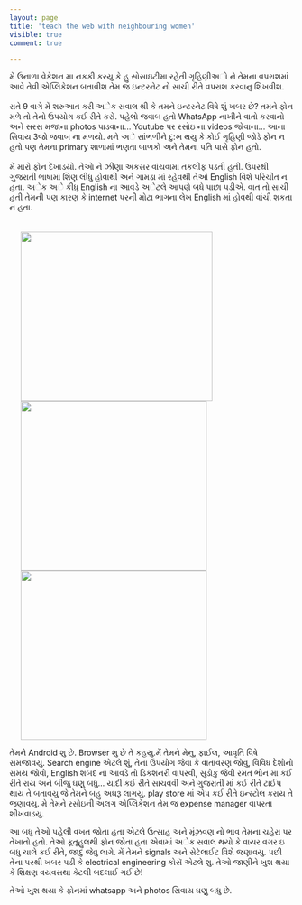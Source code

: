 ```yaml
---
layout: page
title: 'teach the web with neighbouring women'
visible: true
comment: true

---
```


મે ઉનાળા વેકેશન મા નકકી કરયુ કે હુ સોસાઇટીમા રહેતી ગૃહિણીઅો ને તેમના વપરાશમાં આવે તેવી એપ્લિકેશન બતાવીશ તેમ જ ઇન્ટરનેટ નો સાચી રીતે
 વપરાશ કરવાનુ શિખવીશ.
<br>
<br>
રાતે 9 વાગે મેં શરુઆત કરી અેક સવાલ થી કે તમને ઇન્ટરનેટ વિષે શું ખબર છે? તમને ફોન મળે તો તેનો ઉપયોગ કઈ રીતે કરો. પહેલો જવાબ હતો WhatsApp નાખીને વાતો કરવાનો અને સરસ મજાના photos પાડવાના... Youtube પર રસોઇ ના videos જોવાના... આના સિવાય 3જો જવાબ ના મળયો. મને અે સાંભળીને દુ:ખ થયુ કે કોઈ ગૃહિણી જોડે ફોન ન હતો પણ તેમના primary શાળામાં ભણતા બાળકો અને તેમના પતિ પાસે ફોન હતો.
<br>
<br>
મેં મારો ફોન દેખાડયો. તેઆે ને ઝીણા અકસર વાંચવામા તકલીફ પડતી હતી. ઉપરથી ગુજરાતી ભાષામાં શિણ લીધુ હોવાથી અને ગામડા માં રહેવથી તેઓ English વિશે પરિચીત ન હતા. અેક અે કીધુ English ના આવડે અેટલે આપણે બધે પાછા પડીએ. વાત તો સાચી હતી તેમની પણ કારણ કે internet પરની મોટા ભાગના લેખ English માં હોવથી વાંચી શકતા ન હતા.
<br>
<br><br>
<img src="{{site.github.repository_url}}/localisationofschool/wow-resources/gujarati/web-lit-event/images/indian-ladies-using-mobile.jpg"	height="300" width ="340" hspace="20"/>
<img src="{{site.github.repository_url}}/localisationofschool/wow-resources/gujarati/web-lit-event/images/selfie.jpg" height="300" width ="330" hspace="20"/>
<img src="{{site.github.repository_url}}/localisationofschool/wow-resources/gujarati/web-lit-event/images/society-group.jpg"	height="300" width ="330" hspace="20"/>

 તેમને Android શુ છે. Browser શુ છે તે કહયુ.મેં તેમને મેનુ, ફાઈલ, આવૃતિ વિષે સમજાવયુ. Search engine એટલે શું, તેના ઉપયોગ જેવા કે વાતાવરણ જોવુ, વિવિધ દેશોનો સમય જોવો, English  શબદ ના આવડે તો ડિકશનરી વાપરવી, સુડોકુ જેવી રમત ભોન મા કઈ રીતે રાય અને બીજુ ઘણુ બધુ... યાદી કઈ રીતે સાચવવી અને ગુજરાતી માં કઈ રીતે ટાઈપ થાય તે બતાવયુ જે તેમને બહુ અઘરૂ લાગયુ. play store માં એપ કઈ રીતે ઇન્સ્ટોલ કરાય તે જણાવયુ. મે તેમને રસોઇની  અલગ એપ્લિકેશન તેમ જ expense manager વાપરતા  શીખવાડયુ.


આ બધુ તેઓ પહેલી વખત જોતા હતા એટલે ઉત્સાહ અને  મૂંઝવણ નો ભાવ તેમના ચહેરા પર તેખાતો હતો.
 તેઓ કૂતૂહુલથી ફોન જોતા હતા એવામાં અેક સવાલ થયો કે વાયર વગર ઇ બધુ ચાલે કઈ રીતે, જાદુ જેવુ લાગે. મેં તેમને signals અને સેટેલાઈટ વિશે જણાવયુ.
પછી તેના પરથી ખબર પડી કે electrical engineering કોસૅ એટલે શુ.
 તેઓ જાણીને ખુશ થયા કે શિક્ષણ વયવસથા કેટલી બદલાઈ ગઈ છે!


તેઓ ખુશ થયા કે  ફોનમાં whatsapp અને photos સિવાય ઘણુ બધુ  છે.
